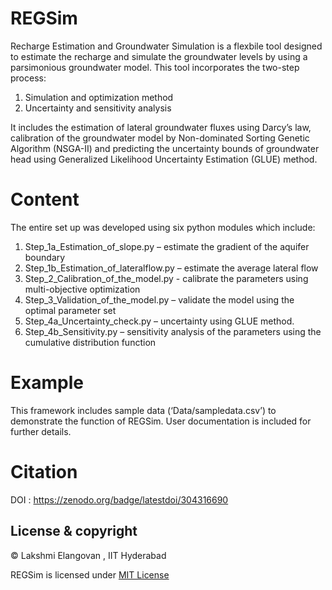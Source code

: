 # REGSim

Recharge Estimation and Groundwater Simulation is a flexbile tool designed to estimate the recharge and simulate the groundwater levels by using a parsimonious groundwater model. This tool incorporates the two-step process: 
1.	Simulation and optimization method
2.	Uncertainty and sensitivity analysis


It includes the estimation of lateral groundwater fluxes using Darcy’s law, calibration of the groundwater model by Non-dominated Sorting Genetic Algorithm (NSGA-II) and predicting the uncertainty bounds of groundwater head using Generalized Likelihood Uncertainty Estimation (GLUE) method.


# Content 
The entire set up was developed using six python modules which include:
1.	Step_1a_Estimation_of_slope.py – estimate the gradient of the aquifer boundary
2.	Step_1b_Estimation_of_lateralflow.py – estimate the average lateral flow 
3.	Step_2_Calibration_of_the_model.py - calibrate the parameters using multi-objective optimization
4.	Step_3_Validation_of_the_model.py – validate the model using the optimal parameter set
5.	Step_4a_Uncertainty_check.py – uncertainty using GLUE method.
6.	Step_4b_Sensitivity.py – sensitivity analysis of the parameters using the cumulative distribution function

# Example 
This framework includes sample data (‘Data/sampledata.csv’) to demonstrate the function of REGSim. User documentation is included for further details. 

# Citation 

DOI : https://zenodo.org/badge/latestdoi/304316690

## License & copyright

© Lakshmi Elangovan , IIT Hyderabad

REGSim is licensed under [MIT License](LICENSE) 
